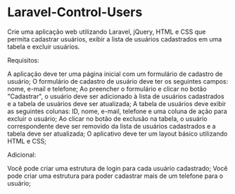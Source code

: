# Laravel-Control-Users

Crie uma aplicação web utilizando Laravel, jQuery, HTML e CSS que permita cadastrar usuários, exibir a lista de usuários cadastrados em uma tabela e excluir usuários.

Requisitos:

A aplicação deve ter uma página inicial com um formulário de cadastro de usuário;
O formulário de cadastro de usuário deve ter os seguintes campos: nome, e-mail e telefone;
Ao preencher o formulário e clicar no botão "Cadastrar", o usuário deve ser adicionado à lista de usuários cadastrados e a tabela de usuários deve ser atualizada;
A tabela de usuários deve exibir as seguintes colunas: ID, nome, e-mail, telefone e uma coluna de ação para excluir o usuário;
Ao clicar no botão de exclusão na tabela, o usuário correspondente deve ser removido da lista de usuários cadastrados e a tabela deve ser atualizada;
O aplicativo deve ter um layout básico utilizando HTML e CSS;

Adicional:  

Você pode criar uma estrutura de login para cada usuário cadastrado;
Você pode criar uma estrutura para poder cadastrar mais de um telefone para o usuário;